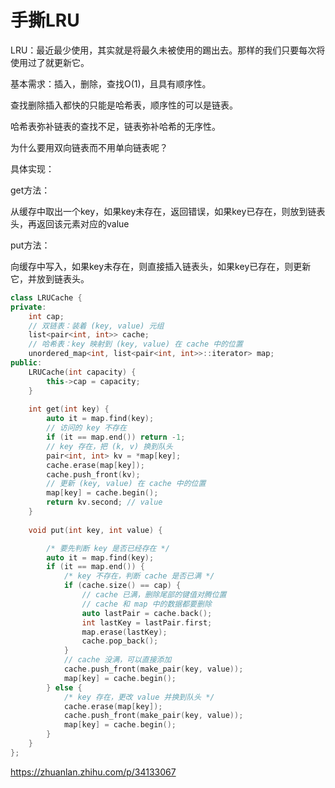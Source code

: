 # 手撕LRU

LRU：最近最少使用，其实就是将最久未被使用的踢出去。那样的我们只要每次将使用过了就更新它。

基本需求：插入，删除，查找O(1)，且具有顺序性。

查找删除插入都快的只能是哈希表，顺序性的可以是链表。

哈希表弥补链表的查找不足，链表弥补哈希的无序性。

为什么要用双向链表而不用单向链表呢？

具体实现：

get方法：

从缓存中取出一个key，如果key未存在，返回错误，如果key已存在，则放到链表头，再返回该元素对应的value

put方法：

向缓存中写入，如果key未存在，则直接插入链表头，如果key已存在，则更新它，并放到链表头。


```cpp
class LRUCache {
private:
    int cap;
    // 双链表：装着 (key, value) 元组
    list<pair<int, int>> cache;
    // 哈希表：key 映射到 (key, value) 在 cache 中的位置
    unordered_map<int, list<pair<int, int>>::iterator> map;
public:
    LRUCache(int capacity) {
        this->cap = capacity; 
    }
    
    int get(int key) {
        auto it = map.find(key);
        // 访问的 key 不存在
        if (it == map.end()) return -1;
        // key 存在，把 (k, v) 换到队头
        pair<int, int> kv = *map[key];
        cache.erase(map[key]);
        cache.push_front(kv);
        // 更新 (key, value) 在 cache 中的位置
        map[key] = cache.begin();
        return kv.second; // value
    }
    
    void put(int key, int value) {

        /* 要先判断 key 是否已经存在 */ 
        auto it = map.find(key);
        if (it == map.end()) {
            /* key 不存在，判断 cache 是否已满 */ 
            if (cache.size() == cap) {
                // cache 已满，删除尾部的键值对腾位置
                // cache 和 map 中的数据都要删除
                auto lastPair = cache.back();
                int lastKey = lastPair.first;
                map.erase(lastKey);
                cache.pop_back();
            }
            // cache 没满，可以直接添加
            cache.push_front(make_pair(key, value));
            map[key] = cache.begin();
        } else {
            /* key 存在，更改 value 并换到队头 */
            cache.erase(map[key]);
            cache.push_front(make_pair(key, value));
            map[key] = cache.begin();
        }
    }
};
```

https://zhuanlan.zhihu.com/p/34133067

